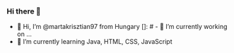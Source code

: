 ### Hi there 👋

<!--
**martakrisztian97/martakrisztian97** is a ✨ _special_ ✨ repository because its `README.md` (this file) appears on your GitHub profile.

Here are some ideas to get you started:
-->

- 👋 Hi, I’m @martakrisztian97 from Hungary
[]: # - 🔭 I’m currently working on ...
- 🌱 I’m currently learning Java, HTML, CSS, JavaScript
<!--- 👯 I’m looking to collaborate on ...
- 🤔 I’m looking for help with ...
- 💬 Ask me about ...
- 📫 How to reach me: ...
- 😄 Pronouns: ...
- ⚡ Fun fact: ...
-->
